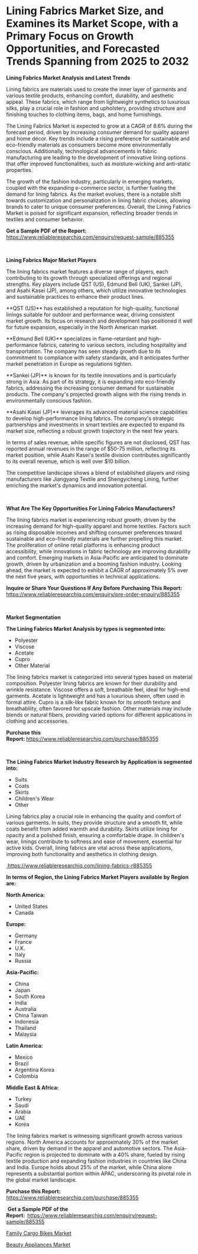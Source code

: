 <p><h1>Lining Fabrics Market Size, and Examines its Market Scope, with a Primary Focus on Growth Opportunities, and Forecasted Trends Spanning from 2025 to 2032</h1></p><p><strong>Lining Fabrics Market Analysis and Latest Trends</strong></p>
<p><p>Lining fabrics are materials used to create the inner layer of garments and various textile products, enhancing comfort, durability, and aesthetic appeal. These fabrics, which range from lightweight synthetics to luxurious silks, play a crucial role in fashion and upholstery, providing structure and finishing touches to clothing items, bags, and home furnishings. </p><p>The Lining Fabrics Market is expected to grow at a CAGR of 8.6% during the forecast period, driven by increasing consumer demand for quality apparel and home décor. Key trends include a rising preference for sustainable and eco-friendly materials as consumers become more environmentally conscious. Additionally, technological advancements in fabric manufacturing are leading to the development of innovative lining options that offer improved functionalities, such as moisture-wicking and anti-static properties. </p><p>The growth of the fashion industry, particularly in emerging markets, coupled with the expanding e-commerce sector, is further fueling the demand for lining fabrics. As the market evolves, there is a notable shift towards customization and personalization in lining fabric choices, allowing brands to cater to unique consumer preferences. Overall, the Lining Fabrics Market is poised for significant expansion, reflecting broader trends in textiles and consumer behavior.</p></p>
<p><strong>Get a Sample PDF of the Report:&nbsp;</strong> <a href="https://www.reliableresearchiq.com/enquiry/request-sample/885355?utm_campaign=1141&utm_medium=2&utm_source=Github&utm_content=ia&utm_term=08022025&utm_id=lining-fabrics">https://www.reliableresearchiq.com/enquiry/request-sample/885355</a></p>
<p>&nbsp;</p>
<p><strong>Lining Fabrics Major Market Players</strong></p>
<p><p>The lining fabrics market features a diverse range of players, each contributing to its growth through specialized offerings and regional strengths. Key players include QST (US), Edmund Bell (UK), Sankei (JP), and Asahi Kasei (JP), among others, which utilize innovative technologies and sustainable practices to enhance their product lines.</p><p>**QST (US)** has established a reputation for high-quality, functional linings suitable for outdoor and performance wear, driving consistent market growth. Its focus on research and development has positioned it well for future expansion, especially in the North American market.</p><p>**Edmund Bell (UK)** specializes in flame-retardant and high-performance fabrics, catering to various sectors, including hospitality and transportation. The company has seen steady growth due to its commitment to compliance with safety standards, and it anticipates further market penetration in Europe as regulations tighten.</p><p>**Sankei (JP)** is known for its textile innovations and is particularly strong in Asia. As part of its strategy, it is expanding into eco-friendly fabrics, addressing the increasing consumer demand for sustainable products. The company's projected growth aligns with the rising trends in environmentally conscious fashion.</p><p>**Asahi Kasei (JP)** leverages its advanced material science capabilities to develop high-performance lining fabrics. The company's strategic partnerships and investments in smart textiles are expected to expand its market size, reflecting a robust growth trajectory in the next few years.</p><p>In terms of sales revenue, while specific figures are not disclosed, QST has reported annual revenues in the range of $50-75 million, reflecting its market position, while Asahi Kasei's textile division contributes significantly to its overall revenue, which is well over $10 billion.</p><p>The competitive landscape shows a blend of established players and rising manufacturers like Jiangyang Textile and Shengyicheng Lining, further enriching the market's dynamics and innovation potential.</p></p>
<p>&nbsp;</p>
<p><strong>What Are The Key Opportunities For Lining Fabrics Manufacturers?</strong></p>
<p><p>The lining fabrics market is experiencing robust growth, driven by the increasing demand for high-quality apparel and home textiles. Factors such as rising disposable incomes and shifting consumer preferences toward sustainable and eco-friendly materials are further propelling this market. The proliferation of online retail platforms is enhancing product accessibility, while innovations in fabric technology are improving durability and comfort. Emerging markets in Asia-Pacific are anticipated to dominate growth, driven by urbanization and a booming fashion industry. Looking ahead, the market is expected to exhibit a CAGR of approximately 5% over the next five years, with opportunities in technical applications.</p></p>
<p><strong>Inquire or Share Your Questions If Any Before Purchasing This Report:</strong> <a href="https://www.reliableresearchiq.com/enquiry/pre-order-enquiry/885355?utm_campaign=1141&utm_medium=2&utm_source=Github&utm_content=ia&utm_term=08022025&utm_id=lining-fabrics">https://www.reliableresearchiq.com/enquiry/pre-order-enquiry/885355</a></p>
<p>&nbsp;</p>
<p><strong>Market Segmentation</strong></p>
<p><strong>The Lining Fabrics Market Analysis by types is segmented into:</strong></p>
<p><ul><li>Polyester</li><li>Viscose</li><li>Acetate</li><li>Cupro</li><li>Other Material</li></ul></p>
<p><p>The lining fabrics market is categorized into several types based on material composition. Polyester lining fabrics are known for their durability and wrinkle resistance. Viscose offers a soft, breathable feel, ideal for high-end garments. Acetate is lightweight and has a luxurious sheen, often used in formal attire. Cupro is a silk-like fabric known for its smooth texture and breathability, often favored for upscale fashion. Other materials may include blends or natural fibers, providing varied options for different applications in clothing and accessories.</p></p>
<p><strong>Purchase this Report:&nbsp;</strong><a href="https://www.reliableresearchiq.com/purchase/885355?utm_campaign=1141&utm_medium=2&utm_source=Github&utm_content=ia&utm_term=08022025&utm_id=lining-fabrics">https://www.reliableresearchiq.com/purchase/885355</a></p>
<p>&nbsp;</p>
<p><strong>The Lining Fabrics Market Industry Research by Application is segmented into:</strong></p>
<p><ul><li>Suits</li><li>Coats</li><li>Skirts</li><li>Children's Wear</li><li>Other</li></ul></p>
<p><p>Lining fabrics play a crucial role in enhancing the quality and comfort of various garments. In suits, they provide structure and a smooth fit, while coats benefit from added warmth and durability. Skirts utilize lining for opacity and a polished finish, ensuring a comfortable drape. In children's wear, linings contribute to softness and ease of movement, essential for active kids. Overall, lining fabrics are vital across these applications, improving both functionality and aesthetics in clothing design.</p></p>
<p><a href="https://www.reliableresearchiq.com/lining-fabrics-r885355?utm_campaign=1141&utm_medium=2&utm_source=Github&utm_content=ia&utm_term=08022025&utm_id=lining-fabrics">&nbsp;https://www.reliableresearchiq.com/lining-fabrics-r885355</a></p>
<p><strong>In terms of Region, the Lining Fabrics Market Players available by Region are:</strong></p>
<p>
    <p> <strong> North America: </strong>
        <ul>
            <li>United States</li>
            <li>Canada</li>
        </ul>
        </p> 
    <p> <strong> Europe: </strong>
        <ul>
            <li>Germany</li>
            <li>France</li>
            <li>U.K.</li>
            <li>Italy</li>
            <li>Russia</li>
        </ul>
        </p> 
    <p> <strong> Asia-Pacific: </strong>
        <ul>
            <li>China</li>
            <li>Japan</li>
            <li>South Korea</li>
            <li>India</li>
            <li>Australia</li>
            <li>China Taiwan</li>
            <li>Indonesia</li>
            <li>Thailand</li>
            <li>Malaysia</li>
        </ul>
        </p> 
    <p> <strong> Latin America: </strong>
        <ul>
            <li>Mexico</li>
            <li>Brazil</li>
            <li>Argentina Korea</li>
            <li>Colombia</li>
        </ul>
        </p> 
    <p> <strong> Middle East & Africa: </strong>
        <ul>
            <li>Turkey</li>
            <li>Saudi</li>
            <li>Arabia</li>
            <li>UAE</li>
            <li>Korea</li>
        </ul>
    </p>
    </p>
<p><p>The lining fabrics market is witnessing significant growth across various regions. North America accounts for approximately 30% of the market share, driven by demand in the apparel and automotive sectors. The Asia-Pacific region is projected to dominate with a 40% share, fueled by rising textile production and expanding fashion industries in countries like China and India. Europe holds about 25% of the market, while China alone represents a substantial portion within APAC, underscoring its pivotal role in the global market landscape.</p></p>
<p><strong>Purchase this Report: </strong><a href="https://www.reliableresearchiq.com/purchase/885355?utm_campaign=1141&utm_medium=2&utm_source=Github&utm_content=ia&utm_term=08022025&utm_id=lining-fabrics">https://www.reliableresearchiq.com/purchase/885355</a></p>
<p>&nbsp;<strong>Get a Sample PDF of the Report:&nbsp;&nbsp;</strong><a href="https://www.reliableresearchiq.com/enquiry/request-sample/885355?utm_campaign=1141&utm_medium=2&utm_source=Github&utm_content=ia&utm_term=08022025&utm_id=lining-fabrics">https://www.reliableresearchiq.com/enquiry/request-sample/885355</a></p>
<p><strong></strong></p>
<p><p><a href="https://github.com/juniordelafrance/Market-Research-Report-List-5/blob/main/family-cargo-bikes-market.md?utm_campaign=1141&utm_medium=2&utm_source=Github&utm_content=ia&utm_term=08022025&utm_id=lining-fabrics">Family Cargo Bikes Market</a></p><p><a href="https://github.com/zilelimarawa/Market-Research-Report-List-1/blob/main/beauty-appliances-market.md?utm_campaign=1141&utm_medium=2&utm_source=Github&utm_content=ia&utm_term=08022025&utm_id=lining-fabrics">Beauty Appliances Market</a></p></p>